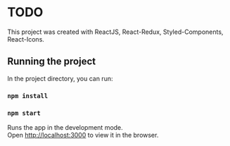 # TODO

This project was created with ReactJS, React-Redux, Styled-Components, React-Icons.

## Running the project

In the project directory, you can run:

### `npm install`

### `npm start`

Runs the app in the development mode.\
Open [http://localhost:3000](http://localhost:3000) to view it in the browser.